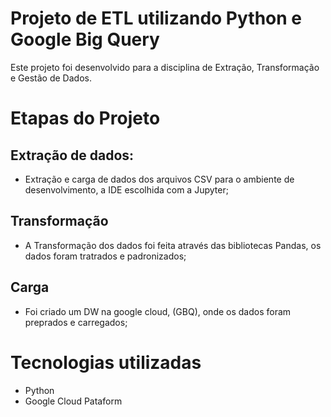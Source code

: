 # Projeto de ETL utilizando Python e Google Big Query


Este projeto foi desenvolvido para a disciplina de Extração, Transformação e Gestão de Dados.


# Etapas do Projeto

## Extração de dados:

- Extração  e carga de dados dos arquivos CSV para o ambiente de desenvolvimento, a IDE escolhida com a Jupyter;

## Transformação

- A Transformação dos dados foi feita através das bibliotecas Pandas, os dados foram tratrados e padronizados;

## Carga

- Foi criado um DW na google cloud, (GBQ), onde os dados foram preprados e carregados;

# Tecnologias utilizadas
- Python
- Google Cloud Pataform

